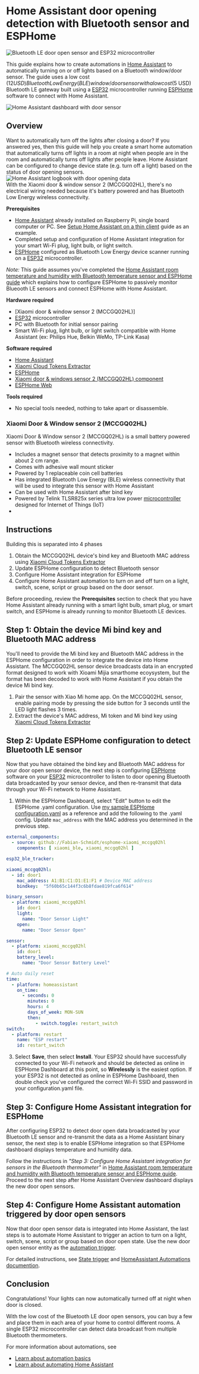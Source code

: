 # Home Assistant door opening detection with Bluetooth sensor and ESPHome
![Bluetooth LE door open sensor and ESP32 microcontroller](images/img8.jpg)

This guide explains how to create automations in [Home Assistant](https://www.home-assistant.io/) to automatically turning on or off lights based on a Bluetooth window/door sensor. The guide uses a low cost ($12 USD) Bluetooth Low Energy (BLE) window/door sensor with a low cost ($5 USD) Bluetooth LE gateway built using a [ESP32](https://en.wikipedia.org/wiki/ESP32) microcontroller running [ESPHome](https://esphome.io) software to connect with Home Assistant.

![Home Assistant dashboard with door sensor](images/hassio-dash-door.jpg)

## Overview
Want to automatically turn off the lights after closing a door? If you answered yes, then this guide will help you create a smart home automation that automatically turns off lights in a room at night when people are in the room and automatically turns off lights after people leave. Home Assistant can be configured to change device state (e.g. turn off a light) based on the status of door opening sensors.  
![Home Assistant logbook with door opening data](images/hassio-logbook-door-opened.jpg)  
With the Xiaomi door & window sensor 2 (MCCGQ02HL), there's no electrical wiring needed because it's battery powered and has Bluetooth Low Energy wireless connectivity.

**Prerequisites**
- [Home Assistant](https://www.home-assistant.io/) already installed on Raspberry Pi, single board computer or PC. See [Setup Home Assistant on a thin client](.../home-assistant/hassio-thin-client-setup.md) guide as an example.
- Completed setup and configuration of Home Assistant integration for your smart Wi-Fi plug, light bulb, or light switch.
- [ESPHome](https://esphome.io) configured as Bluetooth Low Energy device scanner running on a [ESP32](https://en.wikipedia.org/wiki/ESP32) microcontroller. 

*Note:* This guide assumes you've completed the [Home Assistant room temperature and humidity with Bluetooth temperature sensor and ESPHome guide](ble-temperature-sensor.md) which explains how to configure ESPHome to passively monitor Blueooth LE sensors and connect ESPHome with Home Assistant. 

**Hardware required**
- [Xiaomi door & window sensor 2 (MCCGQ02HL)]
- [ESP32](https://en.wikipedia.org/wiki/ESP32) microcontroller
- PC with Bluetooth for initial sensor pairing
- Smart Wi-Fi plug, light bulb, or light switch compatible with Home Assistant (ex: Philips Hue, Belkin WeMo, TP-Link Kasa)

**Software required**
- [Home Assistant](https://www.home-assistant.io/)
- [Xiaomi Cloud Tokens Extractor](https://github.com/PiotrMachowski/Xiaomi-cloud-tokens-extractor)
- [ESPHome](https://esphome.io)
- [Xiaomi door & windows sensor 2 (MCCGQ02HL) component](https://github.com/Fabian-Schmidt/esphome-xiaomi_mccgq02hl)
- [ESPHome Web](https://web.esphome.io)

**Tools required**
- No special tools needed, nothing to take apart or disassemble.

### Xiaomi Door & Window sensor 2 (MCCGQ02HL)
Xiaomi Door & Window sensor 2 (MCCGQ02HL) is a small battery powered sensor with Bluetooth wireless connectivity.  
- Includes a magnet sensor that detects proximity to a magnet within about 2 cm range.
- Comes with adhesive wall mount sticker
- Powered by 1 replaceable coin cell batteries
- Has integrated Bluetooth Low Energy (BLE) wireless connectivity that will be used to integrate this sensor with Home Assistant
- Can be used with Home Assistant after bind key 
- Powered by Telink TLSR825x series ultra low power [microcontroller](https://en.wikipedia.org/wiki/Microcontroller) designed for Internet of Things (IoT)
- 
## Instructions
Building this is separated into 4 phases
1. Obtain the MCCGQ02HL device's bind key and Bluetooth MAC address using [Xiaomi Cloud Tokens Extractor](https://github.com/PiotrMachowski/Xiaomi-cloud-tokens-extractor)
2. Update ESPHome configuration to detect Bluetooth sensor
3. Configure Home Assistant integration for ESPHome
4. Configure Home Assistant automation to turn on and off turn on a light, switch, scene, script or group based on the door sensor.

Before proceeding, review the **Prerequisites** section to check that you have Home Assistant already running with a smart light bulb, smart plug, or smart switch, and ESPHome is already running to monitor Bluetooth LE devices.

## Step 1: Obtain the device Mi bind key and Bluetooth MAC address
You'll need to provide the Mi bind key and Bluetooth MAC address in the ESPHome configuration in order to integrate the device into Home Assistant. The MCCGQ02HL sensor device broadcasts data in an encrypted format designed to work with Xioami Mijia smarthome ecoysystem, but the format has been decoded to work with Home Assistant if you obtain the device Mi bind key.  

1. Pair the sensor with Xiao Mi home app. On the MCCGQ02HL sensor, enable pairing mode by pressing the side button for 3 seconds until the LED light flashes 3 times.
2. Extract the device's MAC address, Mi token and Mi bind key using [Xiaomi Cloud Tokens Extractor](https://github.com/PiotrMachowski/Xiaomi-cloud-tokens-extractor)

## Step 2: Update ESPHome configuration to detect Bluetooth LE sensor
Now that you have obtained the bind key and Bluetooth MAC address for your door open sensor device, the next step is configuring [ESPHome](https://esphome.io) software on your [ESP32](https://en.wikipedia.org/wiki/ESP32) microcontroller to listen to door opening Bluetooth data broadcasted by your sensor device, and then re-transmit that data through your Wi-Fi network to Home Assistant.

1. Within the ESPHome Dashboard, select "Edit" button to edit the ESPHome .yaml configuration. Use [my sample ESPHome configuration.yaml](esp-ble-door.yaml) as a reference and add the following to the .yaml config. Update `mac_address` with the MAC address you determined in the previous step.
```yaml
external_components:
  - source: github://Fabian-Schmidt/esphome-xiaomi_mccgq02hl
    components: [ xiaomi_ble, xiaomi_mccgq02hl ]

esp32_ble_tracker:

xiaomi_mccgq02hl:
  - id: door1
    mac_address: A1:B1:C1:D1:E1:F1 # Device MAC address
    bindkey:  "5f60b65c144f3c6b8fdae819fca6f614"

binary_sensor:
  - platform: xiaomi_mccgq02hl
    id: door1
    light:
      name: "Door Sensor Light"
    open:
      name: "Door Sensor Open"

sensor:
  - platform: xiaomi_mccgq02hl
    id: door1
    battery_level:
      name: "Door Sensor Battery Level"

# Auto daily reset
time:
  - platform: homeassistant
    on_time:
      - seconds: 0
        minutes: 0
        hours: 4
        days_of_week: MON-SUN
        then:
           - switch.toggle: restart_switch
switch:
  - platform: restart
    name: "ESP restart"
    id: restart_switch
```
3. Select **Save**, then select **Install**. Your ESP32 should have successfully connected to your Wi-Fi network and should be detected as online in ESPHome Dashboard at this point, so **Wirelessly** is the easiest option. If your ESP32 is not detected as online in ESPHome Dashboard, then double check you've configured the correct Wi-Fi SSID and password in your configuration.yaml file.

## Step 3: Configure Home Assistant integration for ESPHome
After configuring ESP32 to detect door open data broadcasted by your Bluetooth LE sensor and re-transmit the data as a Home Assistant binary sensor, the next step is to enable ESPHome integration so that ESPHome dashboard displays temperature and humidity data.

Follow the instructions in *"Step 3: Configure Home Assistant integration for sensors in the Bluetooth thermometer"* in [Home Assistant room temperature and humidity with Bluetooth temperature sensor and ESPHome guide](ble-temperature-sensor.md). Proceed to the next step after Home Assistant Overview dashboard displays the new door open sensors. 

## Step 4: Configure Home Assistant automation triggered by door open sensors
Now that door open sensor data is integrated into Home Assistant, the last steps is to automate Home Assistant to trigger an action to turn on a light, switch, scene, script or group based on door open state. Use the new door open sensor entity as the [automation trigger](https://www.home-assistant.io/docs/automation/trigger/).  

For detailed instructions, see [State trigger](https://www.home-assistant.io/docs/automation/trigger/#state-trigger) and   [HomeAssistant Automations documention](https://www.home-assistant.io/docs/automation/basics/).  

## Conclusion
Congratulations! Your lights can now automatically turned off at night when door is closed.  

With the low cost of the Bluetooth LE door open sensors, you can buy a few and place them in each area of your home to control different rooms. A single ESP32 microcontroller can detect data broadcast from multiple Bluetooth thermometers.

For more information about automations, see 
* [Learn about automation basics](https://www.home-assistant.io/docs/automation/basics/)
* [Learn about automating Home Assistant](https://www.home-assistant.io/docs/automation/)
